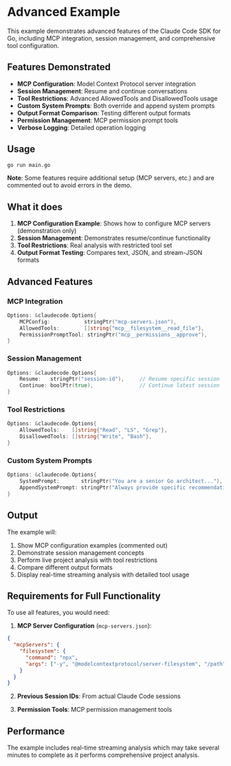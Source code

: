 # Advanced Example

This example demonstrates advanced features of the Claude Code SDK for Go, including MCP integration, session management, and comprehensive tool configuration.

## Features Demonstrated

- **MCP Configuration**: Model Context Protocol server integration
- **Session Management**: Resume and continue conversations
- **Tool Restrictions**: Advanced AllowedTools and DisallowedTools usage
- **Custom System Prompts**: Both override and append system prompts
- **Output Format Comparison**: Testing different output formats
- **Permission Management**: MCP permission prompt tools
- **Verbose Logging**: Detailed operation logging

## Usage

```bash
go run main.go
```

**Note**: Some features require additional setup (MCP servers, etc.) and are commented out to avoid errors in the demo.

## What it does

1. **MCP Configuration Example**: Shows how to configure MCP servers (demonstration only)
2. **Session Management**: Demonstrates resume/continue functionality
3. **Tool Restrictions**: Real analysis with restricted tool set
4. **Output Format Testing**: Compares text, JSON, and stream-JSON formats

## Advanced Features

### MCP Integration
```go
Options: &claudecode.Options{
    MCPConfig:           stringPtr("mcp-servers.json"),
    AllowedTools:        []string{"mcp__filesystem__read_file"},
    PermissionPromptTool: stringPtr("mcp__permissions__approve"),
}
```

### Session Management
```go
Options: &claudecode.Options{
    Resume:   stringPtr("session-id"),     // Resume specific session
    Continue: boolPtr(true),               // Continue latest session
}
```

### Tool Restrictions
```go
Options: &claudecode.Options{
    AllowedTools:    []string{"Read", "LS", "Grep"},
    DisallowedTools: []string{"Write", "Bash"},
}
```

### Custom System Prompts
```go
Options: &claudecode.Options{
    SystemPrompt:       stringPtr("You are a senior Go architect..."),
    AppendSystemPrompt: stringPtr("Always provide specific recommendations."),
}
```

## Output

The example will:
1. Show MCP configuration examples (commented out)
2. Demonstrate session management concepts
3. Perform live project analysis with tool restrictions
4. Compare different output formats
5. Display real-time streaming analysis with detailed tool usage

## Requirements for Full Functionality

To use all features, you would need:

1. **MCP Server Configuration** (`mcp-servers.json`):
```json
{
  "mcpServers": {
    "filesystem": {
      "command": "npx",
      "args": ["-y", "@modelcontextprotocol/server-filesystem", "/path"]
    }
  }
}
```

2. **Previous Session IDs**: From actual Claude Code sessions

3. **Permission Tools**: MCP permission management tools

## Performance

The example includes real-time streaming analysis which may take several minutes to complete as it performs comprehensive project analysis.